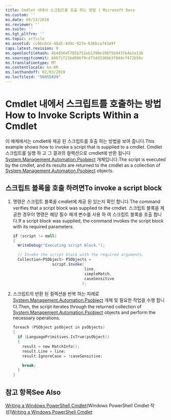 ```yaml
---
title: Cmdlet 내에서 스크립트를 호출 하는 방법 | Microsoft Docs
ms.custom: ''
ms.date: 09/13/2016
ms.reviewer: ''
ms.suite: ''
ms.tgt_pltfrm: ''
ms.topic: article
ms.assetid: cc0bc6ce-48a5-4d9c-927e-636bca743e9f
caps.latest.revision: 9
ms.openlocfilehash: 4b4d5645785b751eb1390e196f5b9437b4a1e13b
ms.sourcegitcommit: b6871f21bd666f9cd71dd336bb3f844cf472b56c
ms.translationtype: MT
ms.contentlocale: ko-KR
ms.lasthandoff: 02/03/2019
ms.locfileid: "56855839"
---
```

# <a name="how-to-invoke-scripts-within-a-cmdlet"></a><span data-ttu-id="fae32-102">Cmdlet 내에서 스크립트를 호출하는 방법</span><span class="sxs-lookup"><span data-stu-id="fae32-102">How to Invoke Scripts Within a Cmdlet</span></span>

<span data-ttu-id="fae32-103">이 예제에서는 cmdlet에 제공 된 스크립트를 호출 하는 방법을 보여 줍니다.</span><span class="sxs-lookup"><span data-stu-id="fae32-103">This example shows how to invoke a script that is supplied to a cmdlet.</span></span> <span data-ttu-id="fae32-104">Cmdlet 스크립트를 실행 하 고 그 결과의 컬렉션으로 cmdlet에 반환 됩니다 [System.Management.Automation.Psobject](/dotnet/api/System.Management.Automation.PSObject) 개체입니다.</span><span class="sxs-lookup"><span data-stu-id="fae32-104">The script is executed by the cmdlet, and its results are returned to the cmdlet as a collection of [System.Management.Automation.Psobject](/dotnet/api/System.Management.Automation.PSObject) objects.</span></span>

## <a name="to-invoke-a-script-block"></a><span data-ttu-id="fae32-105">스크립트 블록을 호출 하려면</span><span class="sxs-lookup"><span data-stu-id="fae32-105">To invoke a script block</span></span>

1. <span data-ttu-id="fae32-106">명령은 스크립트 블록을 cmdlet에 제공 된 있는지 확인 합니다.</span><span class="sxs-lookup"><span data-stu-id="fae32-106">The command verifies that a script block was supplied to the cmdlet.</span></span> <span data-ttu-id="fae32-107">스크립트 블록을 제공한 경우이 명령은 해당 필수 매개 변수를 사용 하 여 스크립트 블록을 호출 합니다.</span><span class="sxs-lookup"><span data-stu-id="fae32-107">If a script block was supplied, the command invokes the script block with its required parameters.</span></span>

    ```csharp
    if (script != null)
    {
      WriteDebug("Executing script block.");

      // Invoke the script block with the required arguments.
      Collection<PSObject> PSObjects =
                     script.Invoke(
                                   line,
                                   simpleMatch,
                                   caseSensitive
                                  );
    ```

2. <span data-ttu-id="fae32-108">스크립트의 반환 된 컬렉션을 반복 하는 차례로 [System.Management.Automation.Psobject](/dotnet/api/System.Management.Automation.PSObject) 개체 및 필요한 작업을 수행 합니다.</span><span class="sxs-lookup"><span data-stu-id="fae32-108">Then, the script iterates through the returned collection of [System.Management.Automation.Psobject](/dotnet/api/System.Management.Automation.PSObject) objects and perform the necessary operations.</span></span>

    ```c
    foreach (PSObject psObject in psObjects)
    {
      if (LanguagePrimitives.IsTrue(psObject))
      {
        result = new MatchInfo();
        result.Line = line;
        result.IgnoreCase = !caseSensitive;

        break;
      }
    }

    ```

## <a name="see-also"></a><span data-ttu-id="fae32-109">참고 항목</span><span class="sxs-lookup"><span data-stu-id="fae32-109">See Also</span></span>

<span data-ttu-id="fae32-110">[Writing a Windows PowerShell Cmdlet](./writing-a-windows-powershell-cmdlet.md)(Windows PowerShell Cmdlet 작성)</span><span class="sxs-lookup"><span data-stu-id="fae32-110">[Writing a Windows PowerShell Cmdlet](./writing-a-windows-powershell-cmdlet.md)</span></span>
